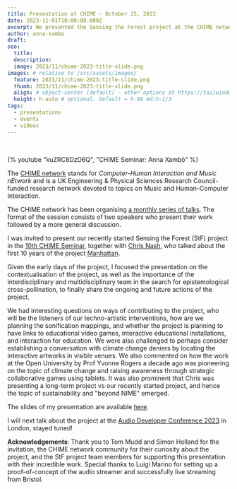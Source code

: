 ```yaml
---
title: Presentation at CHIME - October 25, 2023
date: 2023-11-01T10:00:00.000Z
excerpt: We presented the Sensing the Forest project at the CHIME network.
author: anna-xambo
draft: 
seo:
  title:
  description:
  image: 2023/11/chime-2023-title-slide.png
images: # relative to /src/assets/images/
  feature: 2023/11/chime-2023-title-slide.png
  thumb: 2023/11/chime-2023-title-slide.png
  align: # object-center (default) - other options at https://tailwindcss.com/docs/object-position
  height: h-auto # optional. Default = h-48 md:h-1/3
tags:
  - presentations
  - events
  - videos
---
```

  
<br />

{% youtube "kuZRC8DzD6Q", "CHIME Seminar: Anna Xambó" %}


The [CHIME network](https://www.chime.ac.uk/) stands for *Computer-Human Interaction and Music nEtwork* and is a UK Engineering & Physical Sciences Research Council-funded research network devoted to topics on Music and Human-Computer Interaction. 

The CHIME network has been organising [a monthly series of talks](https://www.chime.ac.uk/media/). The format of the session consists of two speakers who present their work followed by a more general discussion.

I was invited to present our recently started Sensing the Forest (StF) project in the [10th CHIME Seminar](https://www.eventbrite.co.uk/e/739356454057), together with [Chris Nash](http://nash.audio), who talked about the first 10 years of the project [Manhattan](http://nash.audio/manhattan).
 
Given the early days of the project, I focused the presentation on the contextualisation of the project, as well as the importance of the interdisciplinary and multidisciplinary team in the search for epistemological cross-pollination, to finally share the ongoing and future actions of the project.

We had interesting questions on ways of contributing to the project, who will be the listeners of our techno-artistic interventions, how are we planning the sonification mappings, and whether the project is planning to have links to educational video games, interactive educational installations, and interaction for education. We were also challenged to perhaps consider establishing a conversation with climate change deniers by locating the interactive artworks in visible venues. We also commented on how the work at the Open University by Prof Yvonne Rogers a decade ago was pioneering on the topic of climate change and raising awareness through strategic collaborative games using tablets. It was also prominent that Chris was presenting a long-term project vs our recently started project, and hence the topic of sustainability and "beyond NIME" emerged.

The slides of my presentation are available [here](/assets/pdf/CHIME-2023.pdf). 

I will next talk about the project at the [Audio Developer Conference 2023](https://adc23.sched.com/event/1PudY?iframe=no) in London, stayed tuned!

**Acknowledgements**: Thank you to Tom Mudd and Simon Holland for the invitation, the CHIME network community for their curiosity about the project, and the StF project team members for supporting this presentation with their incredible work. Special thanks to Luigi Marino for setting up a proof-of-concept of the audio streamer and successfully live streaming from Bristol.

